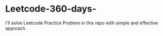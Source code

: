 # Leetcode-360-days-
I'll solve Leetcode Practice Problem in this repo with simple and effective approach.
